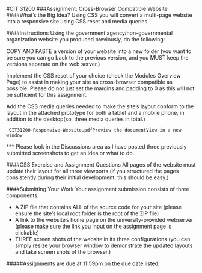 #CIT 31200
###Assignment: Cross-Browser Compatible Website
####What’s the Big Idea?
Using CSS you will convert a multi-page website into a responsive site using CSS reset and media queries.

####Instructions
Using the government agency/non-governmental organization website you produced previously, do the following:

COPY AND PASTE a version of your website into a new folder (you want to be sure you can go back to the previous version, and you MUST keep the versions separate on the web server.)

Implement the CSS reset of your choice (check the Modules Overview Page) to assist in making your site as cross-browser compatible as possible. Please do not just set the margins and padding to 0 as this will not be sufficient for this assignment.

Add the CSS media queries needed to make the site’s layout conform to the layout in the attached prototype for both a tablet and a mobile phone, in addition to the desktop(so, three media queries in total.)

     CIT31200-Responsive-Website.pdfPreview the documentView in a new window

*** Please look in the Discussions area as I have posted three previously submitted screenshots to get an idea or what to do.

####CSS Exercise and Assignment Questions
All pages of the website must update their layout for all three viewports (if you structured the pages consistently during their initial development, this should be easy.)

####Submitting Your Work
Your assignment submission consists of three components:
* A ZIP file that contains ALL of the source code for your site (please ensure the site’s local root folder is the root of the ZIP file)
* A link to the website’s home page on the university-provided webserver (please make sure the link you input on the assignment page is clickable)
* THREE screen shots of the website in its three configurations (you can simply resize your browser window to demonstrate the updated layouts and take screen shots of the browser.)

 

#####Assignments are due at 11:59pm on the due date listed.

